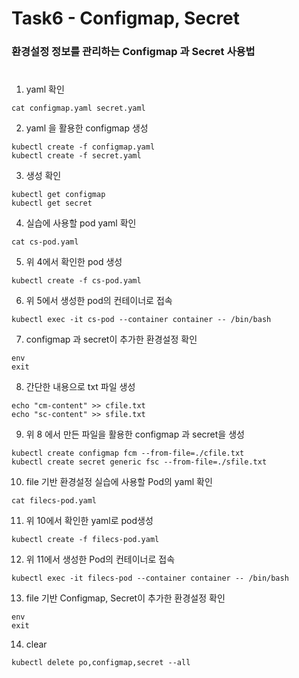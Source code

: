 # Task6 - Configmap, Secret

### 환경설정 정보를 관리하는 Configmap 과 Secret 사용법
#  

1. yaml 확인

```
cat configmap.yaml secret.yaml
```  

2. yaml 을 활용한 configmap 생성
```
kubectl create -f configmap.yaml
kubectl create -f secret.yaml
```

3. 생성 확인
```
kubectl get configmap
kubectl get secret
```

4. 실습에 사용할 pod yaml 확인
```
cat cs-pod.yaml
```

5. 위 4에서 확인한 pod 생성
```
kubectl create -f cs-pod.yaml
```

6. 위 5에서 생성한 pod의 컨테이너로 접속
```
kubectl exec -it cs-pod --container container -- /bin/bash
```

7. configmap 과 secret이 추가한 환경설정 확인
```
env
exit
```

8. 간단한 내용으로 txt 파일 생성
```
echo "cm-content" >> cfile.txt
echo "sc-content" >> sfile.txt
```

9. 위 8 에서 만든 파일을 활용한 configmap 과 secret을 생성
```
kubectl create configmap fcm --from-file=./cfile.txt
kubectl create secret generic fsc --from-file=./sfile.txt
```

10. file 기반 환경설정 실습에 사용할 Pod의 yaml 확인
```
cat filecs-pod.yaml
```

11. 위 10에서 확인한 yaml로 pod생성
```
kubectl create -f filecs-pod.yaml
```

12. 위 11에서 생성한 Pod의 컨테이너로 접속
```
kubectl exec -it filecs-pod --container container -- /bin/bash
```

13. file 기반 Configmap, Secret이 추가한 환경설정 확인
```
env
exit
```

14. clear
```
kubectl delete po,configmap,secret --all
```
